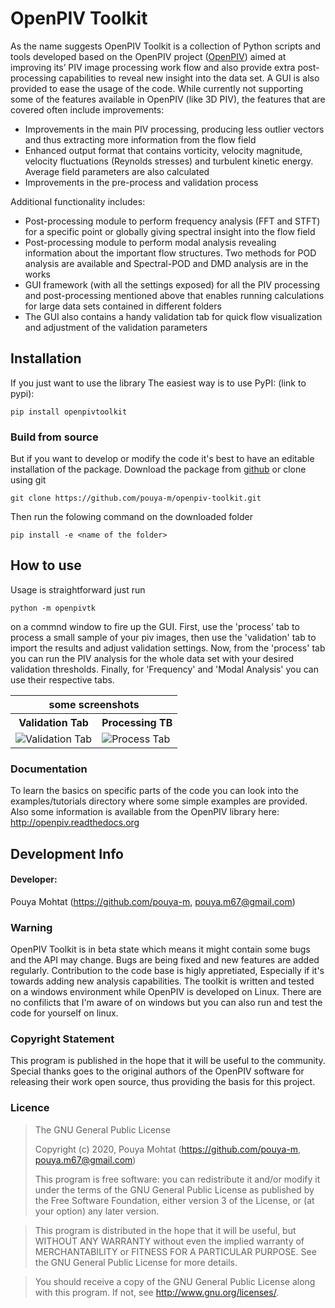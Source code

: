 # OpenPIV Toolkit
As the name suggests OpenPIV Toolkit is a collection of Python scripts and tools developed based on the OpenPIV project ([OpenPIV](https://github.com/OpenPIV/openpiv-python)) aimed at improving its’ PIV image processing work flow and also provide extra post-processing capabilities to reveal new insight into the data set. A GUI is also provided to ease the usage of the code. While currently not supporting some of the features available in OpenPIV (like 3D PIV), the features that are covered often include improvements:
-	Improvements in the main PIV processing, producing less outlier vectors and thus extracting more information from the flow field
-   Enhanced output format that contains vorticity, velocity magnitude, velocity fluctuations (Reynolds stresses) and turbulent kinetic energy. Average field parameters are also calculated
-	Improvements in the pre-process and validation process

Additional functionality includes:
-	Post-processing module to perform frequency analysis (FFT and STFT) for a specific point or globally giving spectral insight into the flow field
-	Post-processing module to perform modal analysis revealing information about the important flow structures. Two methods for POD analysis are available and Spectral-POD and DMD analysis are in the works
-	GUI framework (with all the settings exposed) for all the PIV processing and post-processing mentioned above that enables running calculations for large data sets contained in different folders
-	The GUI also contains a handy validation tab for quick flow visualization and adjustment of the validation parameters

## Installation
If you just want to use the library The easiest way is to use PyPI: (link to pypi):

    pip install openpivtoolkit

### Build from source
But if you want to develop or modify the code it's best to have an editable installation of the package.
Download the package from [github](https://github.com/pouya-m/openpiv-toolkit) or clone using git

    git clone https://github.com/pouya-m/openpiv-toolkit.git

Then run the folowing command on the downloaded folder

    pip install -e <name of the folder>

## How to use
Usage is straightforward just run

    python -m openpivtk

on a commnd window to fire up the GUI. First, use the 'process' tab to process a small sample of your piv images, then use the
'validation' tab to import the results and adjust validation settings. Now, from the 'process' tab you can run the PIV analysis 
for the whole data set with your desired validation thresholds. Finally, for 'Frequency' and 'Modal Analysis' you can use their respective tabs.

<table>
  <tr><th colspan="2">some screenshots</th></tr>
  <tr><th>Validation Tab</th><th>Processing TB</th></tr>
  <tr>
    <td><img src="https://github.com/pouya-m/openpiv-toolkit/blob/PIV-Code-Pouya/openpiv/GUI/Screenshots/ValidationTab.PNG" title="Validation Tab" /></td>
    <td><img src="https://github.com/pouya-m/openpiv-toolkit/blob/PIV-Code-Pouya/openpiv/GUI/Screenshots/ProcessTab.PNG" title="Process Tab" /></td>
  </tr>
</table>

### Documentation
To learn the basics on specific parts of the code you can look into the examples/tutorials directory where some simple examples are provided.
Also some information is available from the OpenPIV library here: http://openpiv.readthedocs.org 

## Development Info
#### Developer:
Pouya Mohtat (https://github.com/pouya-m, pouya.m67@gmail.com)

### Warning
OpenPIV Toolkit is in beta state which means it might contain some bugs and the API may change. Bugs are being fixed and new features are added regularly. Contribution to the code base is higly appretiated, Especially if it's towards adding new analysis capabilities.
The toolkit is written and tested on a windows environment while OpenPIV is developed on Linux. There are no confilicts that I'm aware of on windows but you can also run and test the code for yourself on linux.

### Copyright Statement
This program is published in the hope that it will be useful to the community. Special thanks goes to the original authors of the OpenPIV software for releasing their work open source, thus providing the basis for this project.

### Licence
> The GNU General Public License
>
> Copyright (c) 2020, Pouya Mohtat (https://github.com/pouya-m, pouya.m67@gmail.com)
>
> This program is free software: you can redistribute it and/or modify
> it under the terms of the GNU General Public License as published by
> the Free Software Foundation, either version 3 of the License, or
> (at your option) any later version.

> This program is distributed in the hope that it will be useful,
> but WITHOUT ANY WARRANTY without even the implied warranty of
> MERCHANTABILITY or FITNESS FOR A PARTICULAR PURPOSE.  See the
> GNU General Public License for more details.

> You should receive a copy of the GNU General Public License
> along with this program.  If not, see <http://www.gnu.org/licenses/>.
